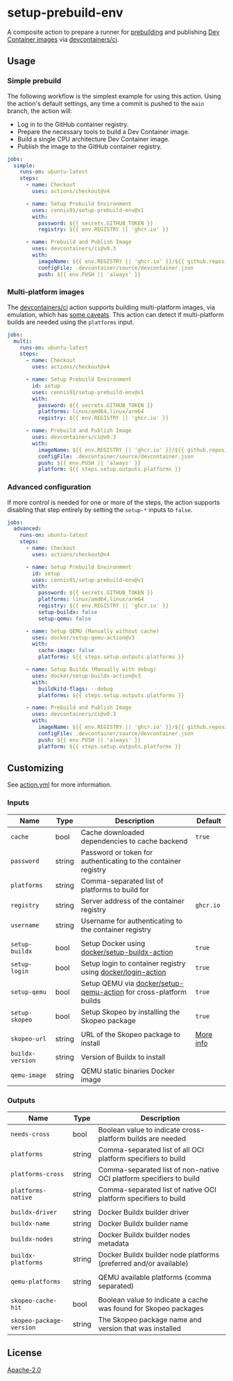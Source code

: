 # setup-prebuild-env

A composite action to prepare a runner for [prebuilding](https://containers.dev/guide/prebuild) and publishing [Dev Container images](https://containers.dev/) via [devcontainers/ci](https://github.com/devcontainers/ci).

## Usage

### Simple prebuild

The following workflow is the simplest example for using this action. Using the action's default settings, any time a commit is pushed to the `main` branch, the action will:
- Log in to the GitHub container registry.
- Prepare the necessary tools to build a Dev Container image.
- Build a single CPU architecture Dev Container image.
- Publish the image to the GitHub container registry.

```yaml
jobs:
  simple:
    runs-on: ubuntu-latest
    steps:
      - name: Checkout
        uses: actions/checkout@v4

      - name: Setup Prebuild Environment
        uses: cennis91/setup-prebuild-env@v1
        with:
          password: ${{ secrets.GITHUB_TOKEN }}
          registry: ${{ env.REGISTRY || 'ghcr.io' }}

      - name: Prebuild and Publish Image
        uses: devcontainers/ci@v0.3
        with:
          imageName: ${{ env.REGISTRY || 'ghcr.io' }}/${{ github.repository }}/simple
          configFile: .devcontainer/source/devcontainer.json
          push: ${{ env.PUSH || 'always' }}
```

### Multi-platform images

The [devcontainers/ci](https://github.com/devcontainers/ci) action supports building multi-platform images, via emulation, which has [some caveats](https://github.com/devcontainers/ci/blob/main/docs/multi-platform-builds.md). This action can detect if multi-platform builds are needed using the `platforms` input.

```yaml
jobs:
  multi:
    runs-on: ubuntu-latest
    steps:
      - name: Checkout
        uses: actions/checkout@v4

      - name: Setup Prebuild Environment
        id: setup
        uses: cennis91/setup-prebuild-env@v1
        with:
          password: ${{ secrets.GITHUB_TOKEN }}
          platforms: linux/amd64,linux/arm64
          registry: ${{ env.REGISTRY || 'ghcr.io' }}

      - name: Prebuild and Publish Image
        uses: devcontainers/ci@v0.3
        with:
          imageName: ${{ env.REGISTRY || 'ghcr.io' }}/${{ github.repository }}/multi
          configFile: .devcontainer/source/devcontainer.json
          push: ${{ env.PUSH || 'always' }}
          platform: ${{ steps.setup.outputs.platforms }}
```

### Advanced configuration

If more control is needed for one or more of the steps, the action supports disabling that step entirely by setting the `setup-*` inputs to `false`.

```yaml
jobs:
  advanced:
    runs-on: ubuntu-latest
    steps:
      - name: Checkout
        uses: actions/checkout@v4

      - name: Setup Prebuild Environment
        id: setup
        uses: cennis91/setup-prebuild-env@v1
        with:
          password: ${{ secrets.GITHUB_TOKEN }}
          platforms: linux/amd64,linux/arm64
          registry: ${{ env.REGISTRY || 'ghcr.io' }}
          setup-buildx: false
          setup-qemu: false

      - name: Setup QEMU (Manually without cache)
        uses: docker/setup-qemu-action@v3
        with:
          cache-image: false
          platforms: ${{ steps.setup.outputs.platforms }}

      - name: Setup Buildx (Manually with debug)
        uses: docker/setup-buildx-action@v3
        with:
          buildkitd-flags: --debug
          platforms: ${{ steps.setup.outputs.platforms }}

      - name: Prebuild and Publish Image
        uses: devcontainers/ci@v0.3
        with:
          imageName: ${{ env.REGISTRY || 'ghcr.io' }}/${{ github.repository }}/advanced
          configFile: .devcontainer/source/devcontainer.json
          push: ${{ env.PUSH || 'always' }}
          platform: ${{ steps.setup.outputs.platforms }}
```

## Customizing

See [action.yml](action.yml) for more information.

### Inputs

| Name | Type | Description | Default |
|------|------|-------------|---------|
| `cache` | bool | Cache downloaded dependencies to cache backend | `true` |
| `password` | string | Password or token for authenticating to the container registry | |
| `platforms` | string | Comma-separated list of platforms to build for | |
| `registry` | string | Server address of the container registry | `ghcr.io` |
| `username` | string | Username for authenticating to the container registry | |
| | | |
| `setup-buildx` | bool | Setup Docker using [docker/setup-buildx-action](https://github.com/docker/setup-buildx-action) | `true` |
| `setup-login` | bool | Setup login to container registry using [docker/login-action](https://github.com/docker/login-action) | `true` |
| `setup-qemu` | bool | Setup QEMU via [docker/setup-qemu-action](https://github.com/docker/setup-qemu-action) for cross-platform builds | `true` |
| `setup-skopeo` | bool | Setup Skopeo by installing the Skopeo package | `true` |
| | | |
| `skopeo-url` | string | URL of the Skopeo package to install | [More info](https://github.com/devcontainers/ci/issues/191#issuecomment-1532014769) |
| `buildx-version` | string | Version of Buildx to install | |
| `qemu-image` | string | QEMU static binaries Docker image | |

### Outputs

| Name | Type | Description |
|------|------|-------------|
| `needs-cross` | bool | Boolean value to indicate cross-platform builds are needed |
| `platforms` | string | Comma-separated list of all OCI platform specifiers to build |
| `platforms-cross` | string | Comma-separated list of non-native OCI platform specifiers to build |
| `platforms-native` | string | Comma-separated list of native OCI platform specifiers to build |
| | | |
| `buildx-driver` | string | Docker Buildx builder driver |
| `buildx-name` | string | Docker Buildx builder name |
| `buildx-nodes` | string | Docker Buildx builder nodes metadata |
| `buildx-platforms` | string | Docker Buildx builder node platforms (preferred and/or available) |
| | | |
| `qemu-platforms` | string | QEMU available platforms (comma separated) |
| | | |
| `skopeo-cache-hit` | bool | Boolean value to indicate a cache was found for Skopeo packages |
| `skopeo-package-version` | string | The Skopeo package name and version that was installed |

## License

[Apache-2.0](LICENSE)
